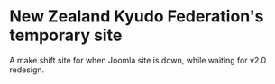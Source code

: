 # New Zealand Kyudo Federation's temporary site

A make shift site for when Joomla site is down, while waiting for v2.0 redesign.
